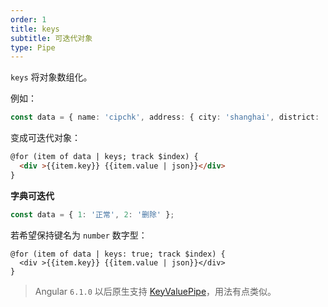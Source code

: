 ```yaml
---
order: 1
title: keys
subtitle: 可迭代对象
type: Pipe
---
```


`keys` 将对象数组化。

例如：

```typescript
const data = { name: 'cipchk', address: { city: 'shanghai', district: 'changning' } };
```

变成可迭代对象：

```html
@for (item of data | keys; track $index) {
  <div >{{item.key}} {{item.value | json}}</div>
}
```

**字典可迭代**

```typescript
const data = { 1: '正常', 2: '删除' };
```

若希望保持键名为 `number` 数字型：

```
@for (item of data | keys: true; track $index) {
  <div >{{item.key}} {{item.value | json}}</div>
}
```

> Angular `6.1.0` 以后原生支持 [KeyValuePipe](https://angular.io/api/common/KeyValuePipe)，用法有点类似。
